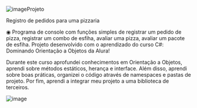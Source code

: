 ![image](https://github.com/VitorRoque1/RegistroPizzaria/assets/153464680/4dd89354-b441-4cf8-a988-14cb213b63b9)Projeto 

Registro de pedidos para uma pizzaria

◉ Programa de console com funções simples de registrar um pedido de pizza, registrar um combo de esfiha, avaliar uma pizza, avaliar um pacote de esfiha.
Projeto desenvolvido com o aprendizado do curso C#: Dominando Orientação a Objetos da Alura!

Durante este curso aprofundei conhecimentos em Orientação a Objetos, aprendi sobre métodos estáticos, herança e interface. Além disso, aprendi sobre boas práticas, organizei o código através de namespaces e pastas de projeto. Por fim, aprendi a integrar meu projeto a uma biblioteca de terceiros.

![image](https://github.com/VitorRoque1/RegistroPizzaria/assets/153464680/54669c08-ea46-4ed7-a2ae-3e68cbafe943)
